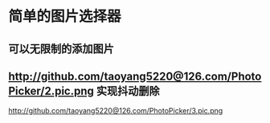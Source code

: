 简单的图片选择器
======================
可以无限制的添加图片
------------------
http://github.com/taoyang5220@126.com/PhotoPicker/2.pic.png
实现抖动删除
----------------
http://github.com/taoyang5220@126.com/PhotoPicker/3.pic.png
